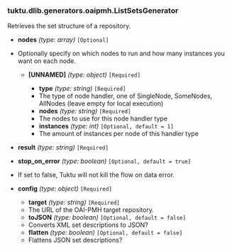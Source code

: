 ### tuktu.dlib.generators.oaipmh.ListSetsGenerator
Retrieves the set structure of a repository.

  * **nodes** *(type: array)* `[Optional]`
  - Optionally specify on which nodes to run and how many instances you want on each node.

    * **[UNNAMED]** *(type: object)* `[Required]`

      * **type** *(type: string)* `[Required]`
      - The type of node handler, one of SingleNode, SomeNodes, AllNodes (leave empty for local execution)

      * **nodes** *(type: string)* `[Required]`
      - The nodes to use for this node handler type

      * **instances** *(type: int)* `[Optional, default = 1]`
      - The amount of instances per node of this handler type

  * **result** *(type: string)* `[Required]`

  * **stop_on_error** *(type: boolean)* `[Optional, default = true]`
  - If set to false, Tuktu will not kill the flow on data error.

  * **config** *(type: object)* `[Required]`

    * **target** *(type: string)* `[Required]`
    - The URL of the OAI-PMH target repository.

    * **toJSON** *(type: boolean)* `[Optional, default = false]`
    - Converts XML set descriptions to JSON?

    * **flatten** *(type: boolean)* `[Optional, default = false]`
    - Flattens JSON set descriptions?

